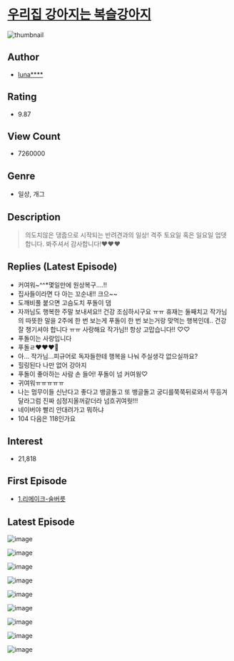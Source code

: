 # [우리집 강아지는 복슬강아지](https://comic.naver.com/bestChallenge/list?titleId=719808)
![thumbnail](https://image-comic.pstatic.net/user_contents_data/challenge_comic/2018/11/13/321503/thumbnail_202x16436c0b3ae_b734_4b92_87d0_66420f3ee437_00001717.JPEG)

## Author
- [luna****](https://comic.naver.com/artistTitle?id=321503)

## Rating
- 9.87

## View Count
- 7260000

## Genre
- 일상, 개그

## Description
> 의도치않은 댕줍으로 시작되는 반려견과의 일상! 격주 토요일 혹은 일요일 업뎃합니다. 봐주셔서 감사합니다!♥♥♥

## Replies (Latest Episode)
- 커여워~^^*몇일만에 원상복구....!!
- 집사들이라면 다 아는 꼬순내!! 크으~~
- 도깨비풀 붙으면 고슴도치 푸돌이 댐
- 자까님도 행복한 주말 보내셔요!! 건강 조심하시구요 ㅠㅠ 휴재는 둘째치고 작가님의 따뜻한 말을 2주에 한 번 보는게 푸돌이 한 번 보는거랑 맞먹는 행복인데.. 건강 잘 챙기셔야 합니다 ㅠㅠ 사랑해요 작가님!! 항상 고맙습니다!! ♡♡
- 푸돌이는 사랑입니다
- 푸돌ㄹ❤️❤️❤️🙈
- 아... 작가님...피규어로 독자들한테 행복을 나눠 주실생각 없으실까요?
- 힐링된다 나만 없어 강아지
- 푸돌이 좋아하는 사람 손 들어! 푸돌이 넘 커여웡♡
- 귀여워ㅠㅠㅠㅠㅠ
- 나는 멈무이들 신난다고 좋다고 뱅글돌고 또 뱅글돌고 궁디를쭉쭉뒤로와서 뚜등겨달라그럼 진짜 심정지올꺼같더라 넘흐귀여웟!!!
- 네이버야 빨리 안대려가고 뭐하냐
- 104 다음은 118인가요

## Interest
- 21,818

## First Episode
- [1.리메이크-술버릇](https://comic.naver.com/bestChallenge/detail?titleId=719808&no=1)

## Latest Episode
![image](https://image-comic.pstatic.net/user_contents_data/challenge_comic/2023/05/27/321503/upload_4121128130497951586.jpeg)

![image](https://image-comic.pstatic.net/user_contents_data/challenge_comic/2023/05/27/321503/upload_3546928184524224355.jpeg)

![image](https://image-comic.pstatic.net/user_contents_data/challenge_comic/2023/05/27/321503/upload_7149855156810888502.jpeg)

![image](https://image-comic.pstatic.net/user_contents_data/challenge_comic/2023/05/27/321503/upload_7292227430098482744.jpeg)

![image](https://image-comic.pstatic.net/user_contents_data/challenge_comic/2023/05/27/321503/upload_7076616507768268088.jpeg)

![image](https://image-comic.pstatic.net/user_contents_data/challenge_comic/2023/05/27/321503/upload_7378641361080497457.jpeg)

![image](https://image-comic.pstatic.net/user_contents_data/challenge_comic/2023/05/27/321503/upload_4062916893305286712.jpeg)

![image](https://image-comic.pstatic.net/user_contents_data/challenge_comic/2023/05/27/321503/upload_4122871943893823796.jpeg)

![image](https://image-comic.pstatic.net/user_contents_data/challenge_comic/2023/05/27/321503/upload_3978986552892602160.jpeg)
